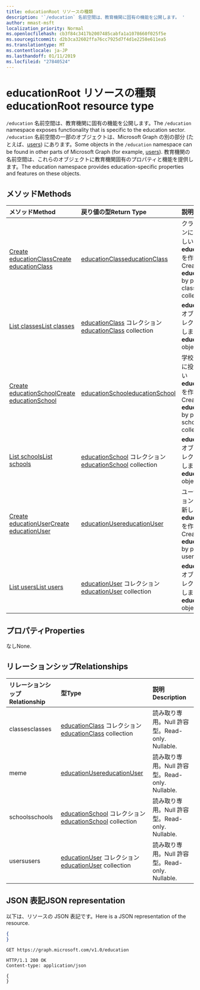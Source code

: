 ```yaml
---
title: educationRoot リソースの種類
description: '`/education` 名前空間は、教育機関に固有の機能を公開します。 '
author: mmast-msft
localization_priority: Normal
ms.openlocfilehash: cb3f84c3417b2007485cabfa1a1078660f025f5e
ms.sourcegitcommit: d2b3ca32602ffa76cc7925d7f4d1e2258e611ea5
ms.translationtype: MT
ms.contentlocale: ja-JP
ms.lasthandoff: 01/11/2019
ms.locfileid: "27840524"
---
```

# <a name="educationroot-resource-type"></a><span data-ttu-id="ccf4d-103">educationRoot リソースの種類</span><span class="sxs-lookup"><span data-stu-id="ccf4d-103">educationRoot resource type</span></span>

<span data-ttu-id="ccf4d-104">`/education` 名前空間は、教育機関に固有の機能を公開します。</span><span class="sxs-lookup"><span data-stu-id="ccf4d-104">The `/education` namespace exposes functionality that is specific to the education sector.</span></span> <span data-ttu-id="ccf4d-105">`/education` 名前空間の一部のオブジェクトは、Microsoft Graph の別の部分 (たとえば、[users](user.md)) にあります。</span><span class="sxs-lookup"><span data-stu-id="ccf4d-105">Some objects in the `/education` namespace can be found in other parts of Microsoft Graph (for example, [users](user.md)).</span></span> <span data-ttu-id="ccf4d-106">教育機関の名前空間は、これらのオブジェクトに教育機関固有のプロパティと機能を提供します。</span><span class="sxs-lookup"><span data-stu-id="ccf4d-106">The education namespace provides education-specific properties and features on these objects.</span></span>

## <a name="methods"></a><span data-ttu-id="ccf4d-107">メソッド</span><span class="sxs-lookup"><span data-stu-id="ccf4d-107">Methods</span></span>

| <span data-ttu-id="ccf4d-108">メソッド</span><span class="sxs-lookup"><span data-stu-id="ccf4d-108">Method</span></span>           | <span data-ttu-id="ccf4d-109">戻り値の型</span><span class="sxs-lookup"><span data-stu-id="ccf4d-109">Return Type</span></span>    |<span data-ttu-id="ccf4d-110">説明</span><span class="sxs-lookup"><span data-stu-id="ccf4d-110">Description</span></span>|
|:---------------|:--------|:----------|
|[<span data-ttu-id="ccf4d-111">Create educationClass</span><span class="sxs-lookup"><span data-stu-id="ccf4d-111">Create educationClass</span></span>](../api/educationroot-post-classes.md) |[<span data-ttu-id="ccf4d-112">educationClass</span><span class="sxs-lookup"><span data-stu-id="ccf4d-112">educationClass</span></span>](educationclass.md)| <span data-ttu-id="ccf4d-113">クラス コレクションに投稿して、新しい **educationClass** を作成します。</span><span class="sxs-lookup"><span data-stu-id="ccf4d-113">Create a new **educationClass** by posting to the classes collection.</span></span>|
|[<span data-ttu-id="ccf4d-114">List classes</span><span class="sxs-lookup"><span data-stu-id="ccf4d-114">List classes</span></span>](../api/educationroot-list-classes.md) |<span data-ttu-id="ccf4d-115">[educationClass](educationclass.md) コレクション</span><span class="sxs-lookup"><span data-stu-id="ccf4d-115">[educationClass](educationclass.md) collection</span></span>| <span data-ttu-id="ccf4d-116">**educationClass** オブジェクト コレクションを取得します。</span><span class="sxs-lookup"><span data-stu-id="ccf4d-116">Get an **educationClass** object collection.</span></span>|
|[<span data-ttu-id="ccf4d-117">Create educationSchool</span><span class="sxs-lookup"><span data-stu-id="ccf4d-117">Create educationSchool</span></span>](../api/educationroot-post-schools.md) |[<span data-ttu-id="ccf4d-118">educationSchool</span><span class="sxs-lookup"><span data-stu-id="ccf4d-118">educationSchool</span></span>](educationschool.md)| <span data-ttu-id="ccf4d-119">学校コレクションに投稿して、新しい **educationSchool** を作成します。</span><span class="sxs-lookup"><span data-stu-id="ccf4d-119">Create a new **educationSchool** by posting to the schools collection.</span></span>|
|[<span data-ttu-id="ccf4d-120">List schools</span><span class="sxs-lookup"><span data-stu-id="ccf4d-120">List schools</span></span>](../api/educationroot-list-schools.md) |<span data-ttu-id="ccf4d-121">[educationSchool](educationschool.md) コレクション</span><span class="sxs-lookup"><span data-stu-id="ccf4d-121">[educationSchool](educationschool.md) collection</span></span>| <span data-ttu-id="ccf4d-122">**educationSchool** オブジェクト コレクションを取得します。</span><span class="sxs-lookup"><span data-stu-id="ccf4d-122">Get an **educationSchool** object collection.</span></span>|
|[<span data-ttu-id="ccf4d-123">Create educationUser</span><span class="sxs-lookup"><span data-stu-id="ccf4d-123">Create educationUser</span></span>](../api/educationroot-post-users.md) |[<span data-ttu-id="ccf4d-124">educationUser</span><span class="sxs-lookup"><span data-stu-id="ccf4d-124">educationUser</span></span>](educationuser.md)| <span data-ttu-id="ccf4d-125">ユーザー コレクションに投稿して、新しい **educationUser** を作成します。</span><span class="sxs-lookup"><span data-stu-id="ccf4d-125">Create a new **educationUser** by posting to the users collection.</span></span>|
|[<span data-ttu-id="ccf4d-126">List users</span><span class="sxs-lookup"><span data-stu-id="ccf4d-126">List users</span></span>](../api/educationroot-list-users.md) |<span data-ttu-id="ccf4d-127">[educationUser](educationuser.md) コレクション</span><span class="sxs-lookup"><span data-stu-id="ccf4d-127">[educationUser](educationuser.md) collection</span></span>| <span data-ttu-id="ccf4d-128">**educationUser** オブジェクト コレクションを取得します。</span><span class="sxs-lookup"><span data-stu-id="ccf4d-128">Get an **educationUser** object collection.</span></span>|

## <a name="properties"></a><span data-ttu-id="ccf4d-129">プロパティ</span><span class="sxs-lookup"><span data-stu-id="ccf4d-129">Properties</span></span>
<span data-ttu-id="ccf4d-130">なし</span><span class="sxs-lookup"><span data-stu-id="ccf4d-130">None.</span></span>

## <a name="relationships"></a><span data-ttu-id="ccf4d-131">リレーションシップ</span><span class="sxs-lookup"><span data-stu-id="ccf4d-131">Relationships</span></span>
| <span data-ttu-id="ccf4d-132">リレーションシップ</span><span class="sxs-lookup"><span data-stu-id="ccf4d-132">Relationship</span></span> | <span data-ttu-id="ccf4d-133">型</span><span class="sxs-lookup"><span data-stu-id="ccf4d-133">Type</span></span>   |<span data-ttu-id="ccf4d-134">説明</span><span class="sxs-lookup"><span data-stu-id="ccf4d-134">Description</span></span>|
|:---------------|:--------|:----------|
|<span data-ttu-id="ccf4d-135">classes</span><span class="sxs-lookup"><span data-stu-id="ccf4d-135">classes</span></span>|<span data-ttu-id="ccf4d-136">[educationClass](educationclass.md) コレクション</span><span class="sxs-lookup"><span data-stu-id="ccf4d-136">[educationClass](educationclass.md) collection</span></span>| <span data-ttu-id="ccf4d-p102">読み取り専用。Null 許容型。</span><span class="sxs-lookup"><span data-stu-id="ccf4d-p102">Read-only. Nullable.</span></span>|
|<span data-ttu-id="ccf4d-139">me</span><span class="sxs-lookup"><span data-stu-id="ccf4d-139">me</span></span>|[<span data-ttu-id="ccf4d-140">educationUser</span><span class="sxs-lookup"><span data-stu-id="ccf4d-140">educationUser</span></span>](educationuser.md)| <span data-ttu-id="ccf4d-p103">読み取り専用。Null 許容型。</span><span class="sxs-lookup"><span data-stu-id="ccf4d-p103">Read-only. Nullable.</span></span>|
|<span data-ttu-id="ccf4d-143">schools</span><span class="sxs-lookup"><span data-stu-id="ccf4d-143">schools</span></span>|<span data-ttu-id="ccf4d-144">[educationSchool](educationschool.md) コレクション</span><span class="sxs-lookup"><span data-stu-id="ccf4d-144">[educationSchool](educationschool.md) collection</span></span>| <span data-ttu-id="ccf4d-p104">読み取り専用。Null 許容型。</span><span class="sxs-lookup"><span data-stu-id="ccf4d-p104">Read-only. Nullable.</span></span>|
|<span data-ttu-id="ccf4d-147">users</span><span class="sxs-lookup"><span data-stu-id="ccf4d-147">users</span></span>|<span data-ttu-id="ccf4d-148">[educationUser](educationuser.md) コレクション</span><span class="sxs-lookup"><span data-stu-id="ccf4d-148">[educationUser](educationuser.md) collection</span></span>| <span data-ttu-id="ccf4d-p105">読み取り専用。Null 許容型。</span><span class="sxs-lookup"><span data-stu-id="ccf4d-p105">Read-only. Nullable.</span></span>|

## <a name="json-representation"></a><span data-ttu-id="ccf4d-151">JSON 表記</span><span class="sxs-lookup"><span data-stu-id="ccf4d-151">JSON representation</span></span>
<span data-ttu-id="ccf4d-152">以下は、リソースの JSON 表記です。</span><span class="sxs-lookup"><span data-stu-id="ccf4d-152">Here is a JSON representation of the resource.</span></span>

<!--{
  "blockType": "resource",
  "optionalProperties": [],
  "baseType": "microsoft.graph.entity",
  "@odata.type": "microsoft.graph.educationRoot"
}-->

```json
{
}
```

<!-- {
  "blockType": "request",
  "name": "get_education"
}-->
```http
GET https://graph.microsoft.com/v1.0/education
```

<!-- {
  "blockType": "response",
  "truncated": true,
  "@odata.type": "microsoft.graph.educationRoot"
} -->
```http
HTTP/1.1 200 OK
Content-type: application/json

{
}
```

<!-- uuid: 8fcb5dbc-d5aa-4681-8e31-b001d5168d79
2015-10-25 14:57:30 UTC -->
<!-- {
  "type": "#page.annotation",
  "description": "educationRoot resource",
  "keywords": "",
  "section": "documentation",
  "tocPath": ""
}-->
